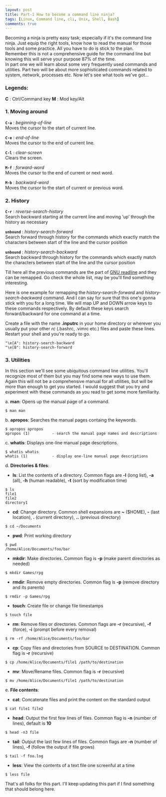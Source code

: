 ```yaml
---
layout: post
title: Part-1 How to become a command line ninja?
tags: [Linux, Command line, cli, Unix, Shell, Bash]
comments: true
---
```


Becoming a ninja is pretty easy task; especially if it's the command line ninja. Just equip the right tools, know how to read the manual for those tools and some practice. All you have to do is stick to the plan.  
Remember this is not a comprehensive guide for the command line but knowing this will serve your purpose 87% of the time.  
In part one we will learn about some very frequently used commands and utilities. Part two will be about more sophisticated commands related to system, network, processes etc. Now let's see what tools we've got...

### __Legends__:
__C__ : Ctrl/Command key
__M__ : Mod key/Alt

### 1. __Moving around__
__`C-a`__ : _beginning-of-line_  
Moves the cursor to the start of current line.

__`C-e`__ : _end-of-line_  
Moves the cursor to the end of current line.

__`C-l`__ : _clear-screen_  
Clears the screen.

__`M-f`__ : _forward-word_  
Moves the cursor to the end of current or next word.

__`M-b`__ : _backward-word_  
Moves the cursor to the start of current or previous word.

### 2. __History__
__`C-r`__ : _reverse-search-history_  
Search backward starting at the current line and moving ‘up’ through the history as necessary

__`unbound`__ : _history-search-forward_  
Search forward through history for the commands which exactly match the characters between start of the line and the cursor position

__`unbound`__ : _history-search-backward_  
Search backward through history for the commands which exactly match the characters between start of the line and the cursor position

Till here all the previous commands are the part of [GNU readline][gnu-readline] and they can be remapped. Go check the whole list, may be you'll find something interesting.


Here is one example for remapping the _history-search-forward_ and _history-search-backward_ command. And I can say for sure that this 
one's gonna stick with you for a long time. We will map UP and DOWN arrow keys to these commands respectively. By default these keys search forward/backward for one command at a time.

Create a file with the name __.inputrc__ in your home directory or wherever you usually put your other _rc_ (.bashrc, .vimrc etc.) files
and paste these lines. Restart your shell and you're ready to go.

```
"\e[A": history-search-backward
"\e[B": history-search-forward
```

### 3. __Utilities__
In this section we'll see some ubiquitous command line utilities. You'll recognize most of them but you may find some new ways to use them. Again this will not be a comprehensive manual for all utilities, but will be more than enough to get you started.
I would suggest that you try and experiment with these commands as you read to get some more familiarity.

a. __man__: Opens up the manual page of a command.  
```
$ man man
```
b. __apropos__: Searches the manual pages containg the keywords.
```
$ apropos apropos
apropos (1)          - search the manual page names and descriptions
```
c. __whatis__:  Displays one-line manual page descriptions.
```
$ whatis whatis
whatis (1)           - display one-line manual page descriptions
```
d. __Directories & files__:
  * __ls__: List the contents of a directory. Common flags are __-l__ (long list), __-a__ (all), __-h__ (human readable), __-t__ (sort by modification time)
  ```
  $ ls
  file1
  file2
  directory1
  ```
  * __cd__: Change directory. Common shell expansions are __~__ ($HOME), __-__ (last location), __.__ (current directory), __..__ (previous directory)
  ```
  $ cd ~/Documents
  ```
  * __pwd__: Print working directory
  ```
  $ pwd
  /home/Alice/Documents/foo/bar
  ```
  * __mkdir__:  Make directories. Common flag is __-p__ (make parent directories as needed)
  ```
  $ mkdir Games/rpg
  ```
  * __rmdir__: Remove empty directories. Common flag is __-p__ (remove directory and its parents)
  ```
  $ rmdir -p Games/rpg
  ```
  * __touch__: Create file or change file timestamps
  ```
  $ touch file
  ```
  * __rm__: Remove files or directories. Common flags are __-r__ (recursive), __-f__ (force), __-i__ (prompt before every removal)
  ```
  $ rm -rf /home/Alice/Documents/foo/bar
  ```
  * __cp__: Copy files and directories from SOURCE to DESTINATION. Common flag is __-r__ (recursive)
  ```
  $ cp /home/Alice/Documents/file1 /path/to/destination
  ```
  * __mv__: Move/Rename files. Common flag is __-r__ (recursive)
  ```
  $ mv /home/Alice/Documents/file1 /path/to/destination
  ```


e. __File contents__:
  * __cat__: Concatenate files and print the content on the standard output
  ```
  $ cat file1 file2
  ```
  * __head__: Output the first few lines of files. Common flag is __-n__ (number of lines), default is __10__
  ```
  $ head -n3 file
  ```
  * __tail__: Output the last few lines of files. Common flags are __-n__ (number of lines), __-f__ (follow the output if file grows)
  ```
  $ tail -f foo.log
  ```
  * __less__: View the contents of a text file one screenful at a time
  ```
  $ less file
  ```

That's all folks for this part. I'll keep updating this part if I find something that should belong here.


[gnu-readline]: https://www.gnu.org/software/bash/manual/html_node/Bindable-Readline-Commands.html
